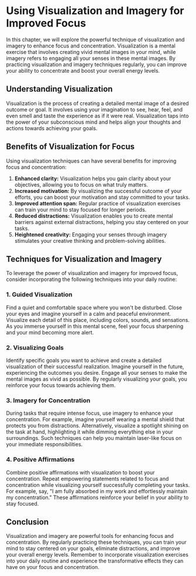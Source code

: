 Using Visualization and Imagery for Improved Focus
===========================================================

In this chapter, we will explore the powerful technique of visualization and imagery to enhance focus and concentration. Visualization is a mental exercise that involves creating vivid mental images in your mind, while imagery refers to engaging all your senses in these mental images. By practicing visualization and imagery techniques regularly, you can improve your ability to concentrate and boost your overall energy levels.

Understanding Visualization
---------------------------

Visualization is the process of creating a detailed mental image of a desired outcome or goal. It involves using your imagination to see, hear, feel, and even smell and taste the experience as if it were real. Visualization taps into the power of your subconscious mind and helps align your thoughts and actions towards achieving your goals.

Benefits of Visualization for Focus
-----------------------------------

Using visualization techniques can have several benefits for improving focus and concentration:

1. **Enhanced clarity:** Visualization helps you gain clarity about your objectives, allowing you to focus on what truly matters.
2. **Increased motivation:** By visualizing the successful outcome of your efforts, you can boost your motivation and stay committed to your tasks.
3. **Improved attention span:** Regular practice of visualization exercises can train your mind to stay focused for longer periods.
4. **Reduced distractions:** Visualization enables you to create mental barriers against external distractions, helping you stay centered on your tasks.
5. **Heightened creativity:** Engaging your senses through imagery stimulates your creative thinking and problem-solving abilities.

Techniques for Visualization and Imagery
----------------------------------------

To leverage the power of visualization and imagery for improved focus, consider incorporating the following techniques into your daily routine:

### 1. Guided Visualization

Find a quiet and comfortable space where you won't be disturbed. Close your eyes and imagine yourself in a calm and peaceful environment. Visualize each detail of this place, including colors, sounds, and sensations. As you immerse yourself in this mental scene, feel your focus sharpening and your mind becoming more alert.

### 2. Visualizing Goals

Identify specific goals you want to achieve and create a detailed visualization of their successful realization. Imagine yourself in the future, experiencing the outcomes you desire. Engage all your senses to make the mental images as vivid as possible. By regularly visualizing your goals, you reinforce your focus towards achieving them.

### 3. Imagery for Concentration

During tasks that require intense focus, use imagery to enhance your concentration. For example, imagine yourself wearing a mental shield that protects you from distractions. Alternatively, visualize a spotlight shining on the task at hand, highlighting it while dimming everything else in your surroundings. Such techniques can help you maintain laser-like focus on your immediate responsibilities.

### 4. Positive Affirmations

Combine positive affirmations with visualization to boost your concentration. Repeat empowering statements related to focus and concentration while visualizing yourself successfully completing your tasks. For example, say, "I am fully absorbed in my work and effortlessly maintain my concentration." These affirmations reinforce your belief in your ability to stay focused.

Conclusion
----------

Visualization and imagery are powerful tools for enhancing focus and concentration. By regularly practicing these techniques, you can train your mind to stay centered on your goals, eliminate distractions, and improve your overall energy levels. Remember to incorporate visualization exercises into your daily routine and experience the transformative effects they can have on your focus and concentration.
